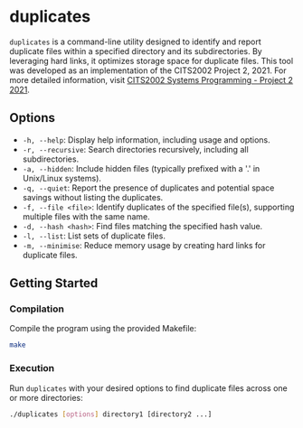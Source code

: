 # duplicates

`duplicates` is a command-line utility designed to identify and report duplicate files within a specified directory and its subdirectories. By leveraging hard links, it optimizes storage space for duplicate files. This tool was developed as an implementation of the CITS2002 Project 2, 2021. For more detailed information, visit [CITS2002 Systems Programming - Project 2 2021](https://teaching.csse.uwa.edu.au/units/CITS2002/past-projects/p2021-2/summary.php).

## Options

- `-h, --help`: Display help information, including usage and options.
- `-r, --recursive`: Search directories recursively, including all subdirectories.
- `-a, --hidden`: Include hidden files (typically prefixed with a '.' in Unix/Linux systems).
- `-q, --quiet`: Report the presence of duplicates and potential space savings without listing the duplicates.
- `-f, --file <file>`: Identify duplicates of the specified file(s), supporting multiple files with the same name.
- `-d, --hash <hash>`: Find files matching the specified hash value.
- `-l, --list`: List sets of duplicate files.
- `-m, --minimise`: Reduce memory usage by creating hard links for duplicate files.

## Getting Started

### Compilation

Compile the program using the provided Makefile:

```bash
make
```

### Execution

Run `duplicates` with your desired options to find duplicate files across one or more directories:

```bash
./duplicates [options] directory1 [directory2 ...]
```
